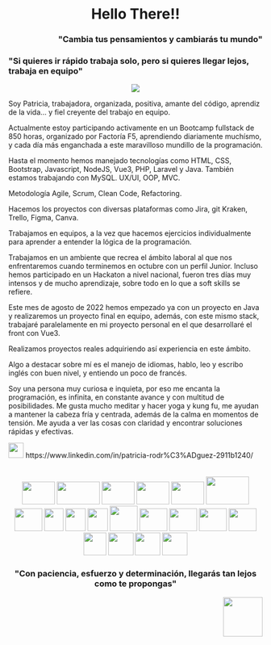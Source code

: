 <h1 align="center">Hello There!!</h1>

<!--
**prlongoria/prlongoria** is a ✨ _special_ ✨ repository because its `README.md` (this file) appears on your GitHub profile.

Here are some ideas to get you started:

- 🔭 I’m currently working on ...
- 🌱 I’m currently learning ...
- 👯 I’m looking to collaborate on ...
- 🤔 I’m looking for help with ...
- 💬 Ask me about ...
- 📫 How to reach me: ...
- 😄 Pronouns: ...
- ⚡ Fun fact: ...
-->


<div><h3 font-weight="bold" align="right">"Cambia tus pensamientos y cambiarás tu mundo"</h3></div>
<div align="left"><h3 font-weight="bold">"Si quieres ir rápido trabaja solo, pero si quieres llegar lejos, trabaja en equipo"</h3></div>
<div align="center"><img src="https://sdk.bitmoji.com/render/panel/3184fac1-45a0-4deb-ab70-35c81b789238-79aea040-bfc4-4fa8-9e93-1b8e146978a1-v1.png?transparent=1&palette=1"></div>

 Soy Patricia, trabajadora, organizada, positiva, amante del código, aprendiz de la vida... y fiel creyente del trabajo en equipo.
 
 Actualmente estoy participando activamente en un Bootcamp fullstack de 850 horas, organizado por Factoría F5, aprendiendo diariamente muchísmo, y cada día más enganchada a este maravilloso mundillo de la programación.
 
 Hasta el momento hemos manejado tecnologías como HTML, CSS, Bootstrap, Javascript, NodeJS, Vue3, PHP, Laravel y Java. También estamos trabajando con MySQL. UX/UI, OOP, MVC.
 
 Metodología Agile, Scrum, Clean Code, Refactoring. 
 
 Hacemos los proyectos con diversas plataformas como Jira, git Kraken, Trello, Figma, Canva.
 
 Trabajamos en equipos, a la vez que hacemos ejercicios individualmente para aprender a entender la lógica de la programación.
 
 Trabajamos en un ambiente que recrea el ámbito laboral al que nos enfrentaremos cuando terminemos en octubre con un perfil Junior. Incluso hemos participado en un Hackaton a nivel nacional, fueron tres días muy intensos y de mucho aprendizaje, sobre todo en lo que a soft skills se refiere.
 
 Este mes de agosto de 2022 hemos empezado ya con un proyecto en Java y realizaremos un proyecto final en equipo, además, con este mismo stack, trabajaré paralelamente en mi proyecto personal en el que desarrollaré el front con Vue3.
 
 Realizamos proyectos reales adquiriendo así experiencia en este ámbito.
 
  Algo a destacar sobre mí es el manejo de idiomas, hablo, leo y escribo inglés con buen nivel, y entiendo un poco de francés.
 
 Soy una persona muy curiosa e inquieta, por eso me encanta la programación, es infinita, en constante avance y con multitud de posibilidades.
 Me gusta mucho meditar y hacer yoga y kung fu, me ayudan a mantener la cabeza fría y centrada, además de la calma en momentos de tensión. Me ayuda a ver las cosas con claridad y encontrar soluciones rápidas y efectivas.

 
<div>
 <img src="https://img2.freepng.es/20180324/vhe/kisspng-linkedin-computer-icons-logo-social-networking-ser-facebook-5ab6ebfe5f5397.2333748215219374063905.jpg" height="30" width="30" >
 https://www.linkedin.com/in/patricia-rodr%C3%ADguez-2911b1240/ 
</div>
<br>
<br>
<div align="center">
<img src="https://1.bp.blogspot.com/-Bwk9Mf7uDlk/UVaRMKrHSZI/AAAAAAAACUk/EqNH5_Lmveo/s400/HTML5.jpg" height="45" width="65"> 
<img src="https://th.bing.com/th/id/OIP.wpwyCVtpdqa1cjoY0APj4wAAAA?pid=ImgDet&w=287&h=143&rs=1" height="45" width="85">
<img src="https://th.bing.com/th/id/R.90e035baa6ad7216b6accd29ba5268cf?rik=DrqHcZwHB22nmg&riu=http%3a%2f%2fasieratienza.com%2fimages%2fjs.png&ehk=pUJFbIrez8mBppA0B%2bJb%2fYuJafauFk9%2fWc%2b824tuVLA%3d&risl=&pid=ImgRaw&r=0" height="45" width="65">
<img src="https://25st4y48fagw1panvd24jq2y-wpengine.netdna-ssl.com/wp-content/uploads/2019/04/php-square.png" height="45" width="65">
<img src="https://th.bing.com/th/id/OIP.qL4S_en8qikR8OyWFqIvhAHaEh?pid=ImgDet&rs=1" height="45" width="65">
 <img src="https://cdn.vox-cdn.com/thumbor/_AobZZDt_RVStktVR7mUZpBkovc=/0x0:640x427/1200x800/filters:focal(0x0:640x427)/cdn.vox-cdn.com/assets/1087137/java_logo_640.jpg" height="55" width="85">
 <img src="https://atomrace.com/blog/wp-content/uploads/2018/05/spring-boot-logo-300x158.png"  height="45" width="55">
 <img src= "https://www.revomed.co.th/wp-content/uploads/2021/01/Figma-e1611285920705.jpg"  height="45" width="38">
 <img src= "https://th.bing.com/th/id/OIP._Dif-ZNG4qVv38iap-TPgwHaHa?pid=ImgDet&rs=1"  height="45" width="40">
 <img src= "https://allmatics.net/wp-content/uploads/2017/07/JavaScript-Department-1.jpg"  height="45" width="40">
 <img src= "https://th.bing.com/th/id/R.8fbea12aad8a04ff7e63e37b29c9cce8?rik=4WcDnNQ%2bp%2bTKfA&riu=http%3a%2f%2ftecadmin.net%2fwp-content%2fuploads%2f2014%2f12%2flaravel-logo.png&ehk=AfdM1ClvDRvcKxXu6cKGOj3JkxiSkT7j0q6swa185y0%3d&risl=&pid=ImgRaw&r=0&sres=1&sresct=1"  height="50" width="55">
 <img src="https://th.bing.com/th/id/R.2b3975f88966e9a6656b6161a8838856?rik=zJoEjAb2we9vbQ&pid=ImgRaw&r=0"  height="45" width="55">
 <img src="https://suavesol.net/wp-content/uploads/2019/11/ui-ux-dsign-1184x740.png"  height="45" width="55">
 <img src="https://www.clipartkey.com/mpngs/m/229-2294024_clip-art-blue-agile-icon.png"  height="45" width="55">
 <img src="https://th.bing.com/th/id/R.467c82e267a52d0698dc64a808d28e9c?rik=S0VNwAoZ0y95qA&pid=ImgRaw&r=0"  height="45" width="55">
 <img src="https://th.bing.com/th/id/OIP.HdIm8ibJatTKLj5ozFHlhgHaHa?pid=ImgDet&rs=1"  height="45" width="45">
 <img src="https://th.bing.com/th/id/OIP.R94MOI9qTg0gg52-2NLFMQHaGA?pid=ImgDet&rs=1"  height="45" width="50">
 <img src="https://www.sistemaimpulsa.com/blog/wp-content/uploads/2020/02/incrementar-tus-ingresos-con-Canva.png"  height="45" width="50">
 <img src="https://daffyta.github.io/assets/img/icono/git.png"  height="45" width="50">
</div>

<div align="right"><h3 align="center" font-weight="bold">"Con paciencia, esfuerzo y determinación, llegarás tan lejos como te propongas"</h3><img src="https://user-images.githubusercontent.com/104829537/181853185-32071a8e-8549-4316-bea7-1a0748cbe97b.png" height="78" width="78"></div>

 
